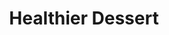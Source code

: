 ---
layout: recipe-category
title: Healthier Dessert
categories: recipes
permalink: /recipes/healthier-dessert
---